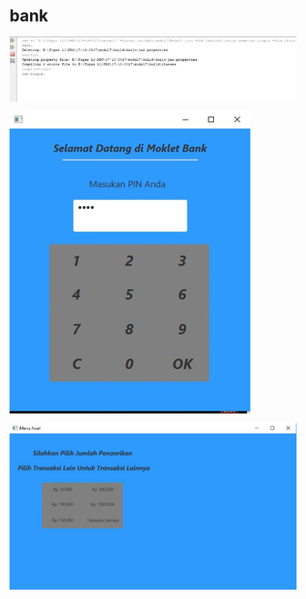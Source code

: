 # bank
![alt](https://github.com/Yusufsadi/bank/blob/master/bank.JPG)

![alt](https://github.com/Yusufsadi/bank/blob/master/bank1.JPG)

![alt](https://github.com/Yusufsadi/bank/blob/master/bank2.JPG)
